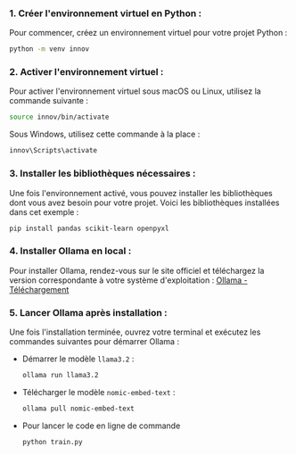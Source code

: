 

### 1. **Créer l'environnement virtuel en Python :**
Pour commencer, créez un environnement virtuel pour votre projet Python :
```bash
python -m venv innov
```

### 2. **Activer l'environnement virtuel :**
Pour activer l'environnement virtuel sous macOS ou Linux, utilisez la commande suivante :
```bash
source innov/bin/activate
```
Sous Windows, utilisez cette commande à la place :
```bash
innov\Scripts\activate
```

### 3. **Installer les bibliothèques nécessaires :**
Une fois l'environnement activé, vous pouvez installer les bibliothèques dont vous avez besoin pour votre projet. Voici les bibliothèques installées dans cet exemple :
```bash
pip install pandas scikit-learn openpyxl
```

### 4. **Installer Ollama en local :**
Pour installer Ollama, rendez-vous sur le site officiel et téléchargez la version correspondante à votre système d'exploitation :
[Ollama - Téléchargement](https://ollama.com/download)

### 5. **Lancer Ollama après installation :**
Une fois l'installation terminée, ouvrez votre terminal et exécutez les commandes suivantes pour démarrer Ollama :

- Démarrer le modèle `llama3.2` :
  ```bash
  ollama run llama3.2
  ```

- Télécharger le modèle `nomic-embed-text` :
  ```bash
  ollama pull nomic-embed-text
  ```


- Pour lancer le code en ligne de commande
    ```bash
    python train.py
    ```
